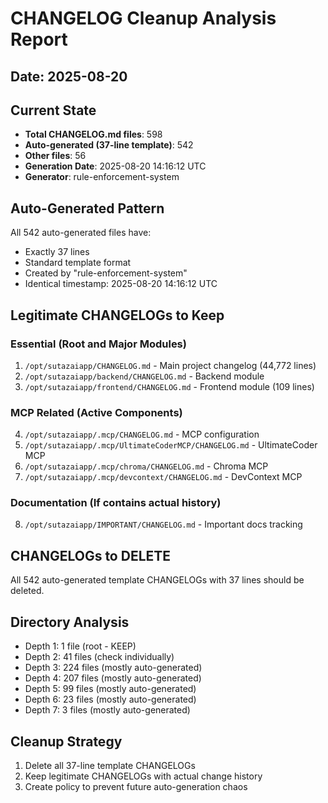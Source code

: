 # CHANGELOG Cleanup Analysis Report
## Date: 2025-08-20

## Current State
- **Total CHANGELOG.md files**: 598
- **Auto-generated (37-line template)**: 542
- **Other files**: 56
- **Generation Date**: 2025-08-20 14:16:12 UTC
- **Generator**: rule-enforcement-system

## Auto-Generated Pattern
All 542 auto-generated files have:
- Exactly 37 lines
- Standard template format
- Created by "rule-enforcement-system"
- Identical timestamp: 2025-08-20 14:16:12 UTC

## Legitimate CHANGELOGs to Keep

### Essential (Root and Major Modules)
1. `/opt/sutazaiapp/CHANGELOG.md` - Main project changelog (44,772 lines)
2. `/opt/sutazaiapp/backend/CHANGELOG.md` - Backend module
3. `/opt/sutazaiapp/frontend/CHANGELOG.md` - Frontend module (109 lines)

### MCP Related (Active Components)
4. `/opt/sutazaiapp/.mcp/CHANGELOG.md` - MCP configuration
5. `/opt/sutazaiapp/.mcp/UltimateCoderMCP/CHANGELOG.md` - UltimateCoder MCP
6. `/opt/sutazaiapp/.mcp/chroma/CHANGELOG.md` - Chroma MCP
7. `/opt/sutazaiapp/.mcp/devcontext/CHANGELOG.md` - DevContext MCP

### Documentation (If contains actual history)
8. `/opt/sutazaiapp/IMPORTANT/CHANGELOG.md` - Important docs tracking

## CHANGELOGs to DELETE
All 542 auto-generated template CHANGELOGs with 37 lines should be deleted.

## Directory Analysis
- Depth 1: 1 file (root - KEEP)
- Depth 2: 41 files (check individually)
- Depth 3: 224 files (mostly auto-generated)
- Depth 4: 207 files (mostly auto-generated)
- Depth 5: 99 files (mostly auto-generated)
- Depth 6: 23 files (mostly auto-generated)
- Depth 7: 3 files (mostly auto-generated)

## Cleanup Strategy
1. Delete all 37-line template CHANGELOGs
2. Keep legitimate CHANGELOGs with actual change history
3. Create policy to prevent future auto-generation chaos
